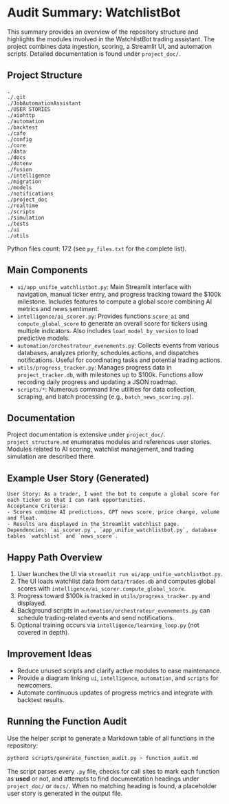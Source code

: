 # Audit Summary: WatchlistBot

This summary provides an overview of the repository structure and highlights the modules involved in the WatchlistBot trading assistant. The project combines data ingestion, scoring, a Streamlit UI, and automation scripts. Detailed documentation is found under `project_doc/`.

## Project Structure

```
.
./.git
./JobAutomationAssistant
./USER STORIES
./aiohttp
./automation
./backtest
./cafe
./config
./core
./data
./docs
./dotenv
./fusion
./intelligence
./migration
./models
./notifications
./project_doc
./realtime
./scripts
./simulation
./tests
./ui
./utils
```

Python files count: 172 (see `py_files.txt` for the complete list).

## Main Components

- `ui/app_unifie_watchlistbot.py`: Main Streamlit interface with navigation, manual ticker entry, and progress tracking toward the $100k milestone. Includes features to compute a global score combining AI metrics and news sentiment.
- `intelligence/ai_scorer.py`: Provides functions `score_ai` and `compute_global_score` to generate an overall score for tickers using multiple indicators. Also includes `load_model_by_version` to load predictive models.
- `automation/orchestrateur_evenements.py`: Collects events from various databases, analyzes priority, schedules actions, and dispatches notifications. Useful for coordinating tasks and potential trading actions.
- `utils/progress_tracker.py`: Manages progress data in `project_tracker.db`, with milestones up to $100k. Functions allow recording daily progress and updating a JSON roadmap.
- `scripts/*`: Numerous command line utilities for data collection, scraping, and batch processing (e.g., `batch_news_scoring.py`).

## Documentation

Project documentation is extensive under `project_doc/`. `project_structure.md` enumerates modules and references user stories. Modules related to AI scoring, watchlist management, and trading simulation are described there.

## Example User Story (Generated)

```
User Story: As a trader, I want the bot to compute a global score for each ticker so that I can rank opportunities.
Acceptance Criteria:
- Scores combine AI predictions, GPT news score, price change, volume and float.
- Results are displayed in the Streamlit watchlist page.
Dependencies: `ai_scorer.py`, `app_unifie_watchlistbot.py`, database tables `watchlist` and `news_score`.
```

## Happy Path Overview

1. User launches the UI via `streamlit run ui/app_unifie_watchlistbot.py`.
2. The UI loads watchlist data from `data/trades.db` and computes global scores with `intelligence/ai_scorer.compute_global_score`.
3. Progress toward $100k is tracked in `utils/progress_tracker.py` and displayed.
4. Background scripts in `automation/orchestrateur_evenements.py` can schedule trading-related events and send notifications.
5. Optional training occurs via `intelligence/learning_loop.py` (not covered in depth).

## Improvement Ideas

- Reduce unused scripts and clarify active modules to ease maintenance.
- Provide a diagram linking `ui`, `intelligence`, `automation`, and `scripts` for newcomers.
- Automate continuous updates of progress metrics and integrate with backtest results.


## Running the Function Audit

Use the helper script to generate a Markdown table of all functions in the repository:

```bash
python3 scripts/generate_function_audit.py > function_audit.md
```

The script parses every `.py` file, checks for call sites to mark each function as **used** or not, and attempts to find documentation headings under `project_doc/` or `docs/`. When no matching heading is found, a placeholder user story is generated in the output file.
